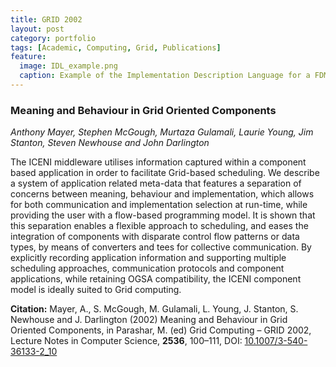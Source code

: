 ```yaml
---
title: GRID 2002
layout: post
category: portfolio
tags: [Academic, Computing, Grid, Publications]
feature:
  image: IDL_example.png
  caption: Example of the Implementation Description Language for a FDM solver component.
---
```

### Meaning and Behaviour in Grid Oriented Components
*Anthony Mayer, Stephen McGough, Murtaza Gulamali, Laurie Young, Jim Stanton,
Steven Newhouse and John Darlington*

The ICENI middleware utilises information captured within a component based
application in order to facilitate Grid-based scheduling. We describe a system
of application related meta-data that features a separation of concerns
between meaning, behaviour and implementation, which allows for both
communication and implementation selection at run-time, while providing the
user with a flow-based programming model. It is shown that this separation
enables a flexible approach to scheduling, and eases the integration of
components with disparate control flow patterns or data types, by means of
converters and tees for collective communication. By explicitly recording
application information and supporting multiple scheduling approaches,
communication protocols and component applications, while retaining OGSA
compatibility, the ICENI component model is ideally suited to Grid computing.

**Citation:** Mayer, A., S. McGough, M. Gulamali, L. Young, J. Stanton,
S. Newhouse and J. Darlington (2002) Meaning and Behaviour in Grid Oriented
Components, in Parashar, M. (ed) Grid Computing – GRID 2002, Lecture Notes in
Computer Science, **2536**, 100–111, DOI:
[10.1007/3-540-36133-2_10](http://dx.doi.org/10.1007/3-540-36133-2_10)
